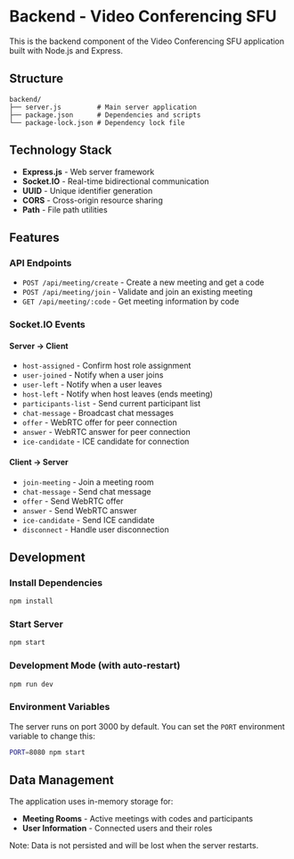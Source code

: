 # Backend - Video Conferencing SFU

This is the backend component of the Video Conferencing SFU application built with Node.js and Express.

## Structure

```
backend/
├── server.js         # Main server application
├── package.json      # Dependencies and scripts
└── package-lock.json # Dependency lock file
```

## Technology Stack

- **Express.js** - Web server framework
- **Socket.IO** - Real-time bidirectional communication
- **UUID** - Unique identifier generation
- **CORS** - Cross-origin resource sharing
- **Path** - File path utilities

## Features

### API Endpoints

- `POST /api/meeting/create` - Create a new meeting and get a code
- `POST /api/meeting/join` - Validate and join an existing meeting
- `GET /api/meeting/:code` - Get meeting information by code

### Socket.IO Events

#### Server → Client
- `host-assigned` - Confirm host role assignment
- `user-joined` - Notify when a user joins
- `user-left` - Notify when a user leaves
- `host-left` - Notify when host leaves (ends meeting)
- `participants-list` - Send current participant list
- `chat-message` - Broadcast chat messages
- `offer` - WebRTC offer for peer connection
- `answer` - WebRTC answer for peer connection
- `ice-candidate` - ICE candidate for connection

#### Client → Server
- `join-meeting` - Join a meeting room
- `chat-message` - Send chat message
- `offer` - Send WebRTC offer
- `answer` - Send WebRTC answer
- `ice-candidate` - Send ICE candidate
- `disconnect` - Handle user disconnection

## Development

### Install Dependencies
```bash
npm install
```

### Start Server
```bash
npm start
```

### Development Mode (with auto-restart)
```bash
npm run dev
```

### Environment Variables

The server runs on port 3000 by default. You can set the `PORT` environment variable to change this:

```bash
PORT=8080 npm start
```

## Data Management

The application uses in-memory storage for:
- **Meeting Rooms** - Active meetings with codes and participants
- **User Information** - Connected users and their roles

Note: Data is not persisted and will be lost when the server restarts.